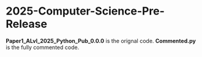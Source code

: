 # 2025-Computer-Science-Pre-Release

**Paper1_ALvl_2025_Python_Pub_0.0.0**    is the orignal code.
**Commented.py**                         is the fully commented code.
